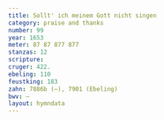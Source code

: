```yaml
---
title: Sollt' ich meinem Gott nicht singen
category: praise and thanks
number: 99
year: 1653
meter: 87 87 877 877
stanzas: 12
scripture: 
cruger: 422.
ebeling: 110
feustking: 183
zahn: 7886b (—), 7901 (Ebeling)
bwv: —
layout: hymndata
---
```

<br>

